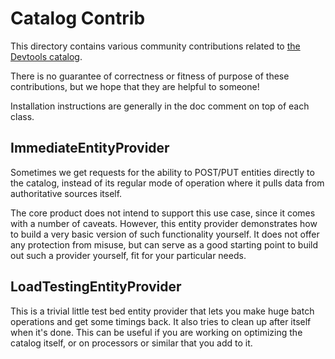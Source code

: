 # Catalog Contrib

This directory contains various community contributions related to [the Devtools catalog](https://devtools.khulnasoft.com/docs/features/software-catalog/).

There is no guarantee of correctness or fitness of purpose of these
contributions, but we hope that they are helpful to someone!

Installation instructions are generally in the doc comment on top of each class.

## ImmediateEntityProvider

Sometimes we get requests for the ability to POST/PUT entities directly to the
catalog, instead of its regular mode of operation where it pulls data from
authoritative sources itself.

The core product does not intend to support this use case, since it comes with a
number of caveats. However, this entity provider demonstrates how to build a
very basic version of such functionality yourself. It does not offer any
protection from misuse, but can serve as a good starting point to build out such
a provider yourself, fit for your particular needs.

## LoadTestingEntityProvider

This is a trivial little test bed entity provider that lets you make huge batch
operations and get some timings back. It also tries to clean up after itself
when it's done. This can be useful if you are working on optimizing the catalog
itself, or on processors or similar that you add to it.
